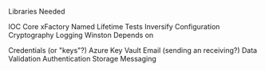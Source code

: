 Libraries Needed

IOC
    Core
        xFactory
            Named
        Lifetime
            Tests
    Inversify
Configuration
Cryptography
Logging
    Winston
    Depends on
        
Credentials (or "keys"?)
    Azure Key Vault
Email (sending an receiving?)
Data
Validation
Authentication
Storage
Messaging
